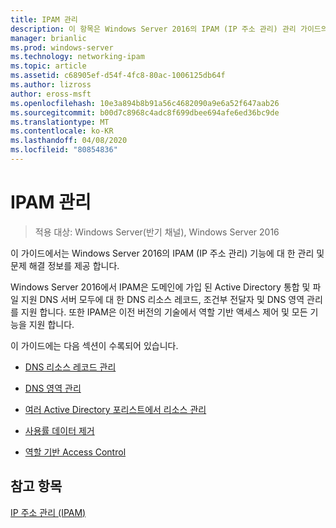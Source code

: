 ```yaml
---
title: IPAM 관리
description: 이 항목은 Windows Server 2016의 IPAM (IP 주소 관리) 관리 가이드의 일부입니다.
manager: brianlic
ms.prod: windows-server
ms.technology: networking-ipam
ms.topic: article
ms.assetid: c68905ef-d54f-4fc8-80ac-1006125db64f
ms.author: lizross
author: eross-msft
ms.openlocfilehash: 10e3a894b8b91a56c4682090a9e6a52f647aab26
ms.sourcegitcommit: b00d7c8968c4adc8f699dbee694afe6ed36bc9de
ms.translationtype: MT
ms.contentlocale: ko-KR
ms.lasthandoff: 04/08/2020
ms.locfileid: "80854836"
---
```

# <a name="manage-ipam"></a>IPAM 관리

>적용 대상: Windows Server(반기 채널), Windows Server 2016

이 가이드에서는 Windows Server 2016의 IPAM (IP 주소 관리) 기능에 대 한 관리 및 문제 해결 정보를 제공 합니다.  
  
Windows Server 2016에서 IPAM은 도메인에 가입 된 Active Directory 통합 및 파일 지원 DNS 서버 모두에 대 한 DNS 리소스 레코드, 조건부 전달자 및 DNS 영역 관리를 지원 합니다. 또한 IPAM은 이전 버전의 기술에서 역할 기반 액세스 제어 및 모든 기능을 지원 합니다.  
  
이 가이드에는 다음 섹션이 수록되어 있습니다.  
  
-   [DNS 리소스 레코드 관리](../../technologies/ipam/DNS-Resource-Record-Management.md)  
  
-   [DNS 영역 관리](../../technologies/ipam/DNS-Zone-Management.md)  
  
-   [여러 Active Directory 포리스트에서 리소스 관리](../../technologies/ipam/Manage-Resources-in-Multiple-Active-Directory-Forests.md)  
  
-  [사용률 데이터 제거](../../technologies/ipam/Purge-Utilization-Data.md)  
  
-   [역할 기반 Access Control](../../technologies/ipam/Role-based-Access-Control.md)  
  
## <a name="see-also"></a>참고 항목  
[IP 주소 관리 &#40;IPAM&#41;](IP-Address-Management--IPAM-.md)  
  


